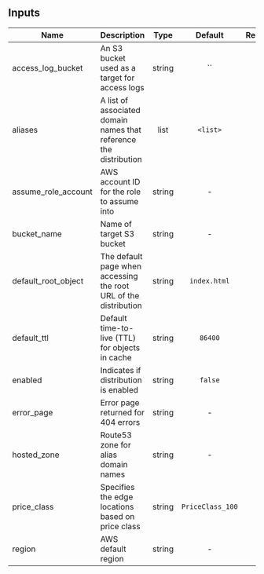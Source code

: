 ## Inputs

| Name | Description | Type | Default | Required |
|------|-------------|:----:|:-----:|:-----:|
| access\_log\_bucket | An S3 bucket used as a target for access logs | string | `` | no |
| aliases | A list of associated domain names that reference the distribution | list | `<list>` | no |
| assume\_role\_account | AWS account ID for the role to assume into | string | - | yes |
| bucket\_name | Name of target S3 bucket | string | - | yes |
| default\_root\_object | The default page when accessing the root URL of the distribution | string | `index.html` | no |
| default\_ttl | Default time-to-live (TTL) for objects in cache | string | `86400` | no |
| enabled | Indicates if distribution is enabled | string | `false` | no |
| error\_page | Error page returned for 404 errors | string | - | yes |
| hosted\_zone | Route53 zone for alias domain names | string | - | yes |
| price\_class | Specifies the edge locations based on price class | string | `PriceClass_100` | no |
| region | AWS default region | string | - | yes |

